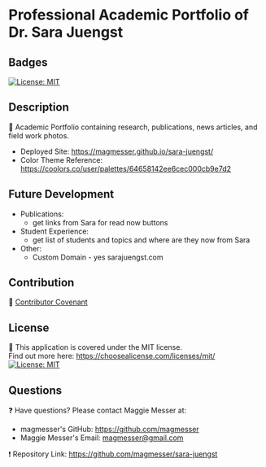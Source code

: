# Professional Academic Portfolio of Dr. Sara Juengst

## Badges

[![License: MIT](https://img.shields.io/badge/License-MIT-yellow.svg)](https://opensource.org/licenses/MIT)

## Description

🔮 Academic Portfolio containing research, publications, news articles, and field work photos.

  - Deployed Site: https://magmesser.github.io/sara-juengst/
  - Color Theme Reference: https://coolors.co/user/palettes/64658142ee6cec000cb9e7d2

## Future Development
- Publications:
  - get links from Sara for read now buttons
- Student Experience:
  - get list of students and topics and where are they now from Sara
- Other:
  - Custom Domain - yes sarajuengst.com

## Contribution

🚧 [Contributor Covenant](https://www.contributor-covenant.org/) <br>

## License

🔑 This application is covered under the MIT license. <br>
  Find out more here: https://choosealicense.com/licenses/mit/ <br>
  [![License: MIT](https://img.shields.io/badge/License-MIT-yellow.svg)](https://opensource.org/licenses/MIT)

## Questions

  ❓ Have questions? Please contact Maggie Messer at: <br>

  - magmesser's GitHub: https://github.com/magmesser <br>
  - Maggie Messer's Email: magmesser@gmail.com <br>

  ❗ Repository Link: https://github.com/magmesser/sara-juengst

